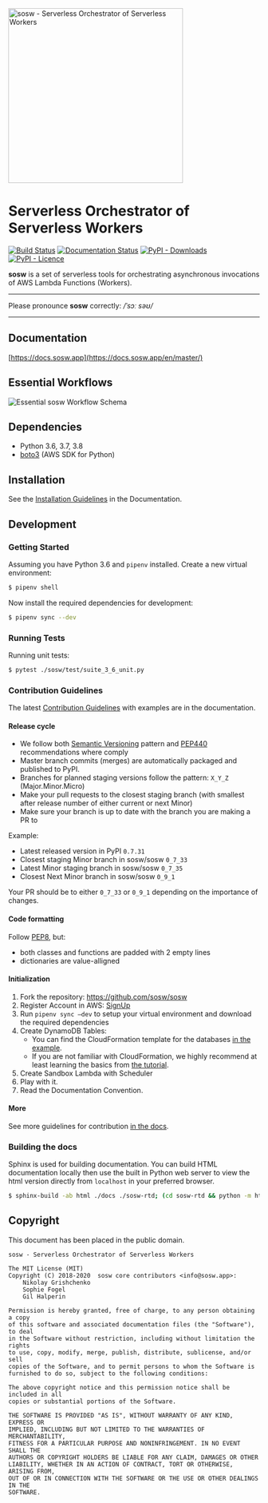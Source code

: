 <img alt="sosw - Serverless Orchestrator of Serverless Workers" width="350" src="https://raw.githubusercontent.com/sosw/sosw/docme/docs/_static/images/logo/sosw_black.png">

# Serverless Orchestrator of Serverless Workers
[![Build Status](https://travis-ci.org/sosw/sosw.svg?branch=master)](https://travis-ci.org/sosw/sosw)
[![Documentation Status](https://readthedocs.org/projects/sosw/badge/?version=latest)](https://docs.sosw.app/en/latest/?badge=latest)
[![PyPI - Downloads](https://img.shields.io/pypi/dm/sosw?color=blue&label=pypi%20installs)](https://pypi.org/project/sosw/)
[![PyPI - Licence](https://img.shields.io/pypi/l/sosw?color=blue)](https://github.com/sosw/sosw/blob/master/LICENSE)

**sosw** is a set of serverless tools for orchestrating asynchronous invocations of AWS Lambda Functions (Workers).

---
 Please pronounce **sosw** correctly: _/ˈsɔː səʊ/_

---

## Documentation
[https://docs.sosw.app](https://docs.sosw.app/en/master/)

## Essential Workflows
![Essential sosw Workflow Schema](https://raw.githubusercontent.com/sosw/sosw/docme/docs/_static/images/simple-sosw.png)

## Dependencies
- Python 3.6, 3.7, 3.8
- [boto3](https://github.com/boto/boto3) (AWS SDK for Python)

## Installation
See the [Installation Guidelines](https://docs.sosw.app/en/master/installation.html) in the Documentation.

## Development
### Getting Started

Assuming you have Python 3.6 and `pipenv` installed. Create a new virtual environment: 

```bash
$ pipenv shell
```

Now install the required dependencies for development:

```bash
$ pipenv sync --dev
```

### Running Tests

Running unit tests:
```bash
$ pytest ./sosw/test/suite_3_6_unit.py
```

### Contribution Guidelines

The latest [Contribution Guidelines](https://docs.sosw.app/en/master/contribution/index.html) with examples are in the documentation.

#### Release cycle
- We follow both [Semantic Versioning](https://semver.org/) pattern
  and [PEP440](https://www.python.org/dev/peps/pep-0440/) recommendations where comply
- Master branch commits (merges) are automatically packaged and published to PyPI.
- Branches for planned staging versions follow the pattern: `X_Y_Z` (Major.Minor.Micro)
- Make your pull requests to the closest staging branch (with smallest after release number of either current or next Minor)
- Make sure your branch is up to date with the branch you are making a PR to

Example:
  - Latest released version in PyPI `0.7.31`
  - Closest staging Minor branch in sosw/sosw `0_7_33`
  - Latest Minor staging branch in sosw/sosw `0_7_35`
  - Closest Next Minor branch in sosw/sosw `0_9_1`

Your PR should be to either `0_7_33` or `0_9_1` depending on the importance of changes. 

#### Code formatting
Follow [PEP8](https://www.python.org/dev/peps/pep-0008/), but:
- both classes and functions are padded with 2 empty lines
- dictionaries are value-alligned

#### Initialization
1. Fork the repository: https://github.com/sosw/sosw
2. Register Account in AWS: [SignUp](https://portal.aws.amazon.com/billing/signup#/start)
3. Run `pipenv sync –dev` to setup your virtual environment and download the required dependencies
4. Create DynamoDB Tables: 
    - You can find the CloudFormation template for the databases [in the example](https://raw.githubusercontent.com/sosw/sosw/docme/docs/yaml/sosw-shared-dynamodb.yaml).
    - If you are not familiar with CloudFormation, we highly recommend at least learning the basics from [the tutorial](https://docs.aws.amazon.com/AWSCloudFormation/latest/UserGuide/GettingStarted.Walkthrough.html).
5. Create Sandbox Lambda with Scheduler
6. Play with it.
7. Read the Documentation Convention.

#### More
See more guidelines for contribution [in the docs](https://docs.sosw.app/en/master/contribution/index.html).

### Building the docs
Sphinx is used for building documentation.
You can build HTML documentation locally then use the built in Python web server to view the html version directly from `localhost` in your preferred browser.

```bash
$ sphinx-build -ab html ./docs ./sosw-rtd; (cd sosw-rtd && python -m http.server)
```

## Copyright

This document has been placed in the public domain.
    
    sosw - Serverless Orchestrator of Serverless Workers
    
    The MIT License (MIT)
    Copyright (C) 2018-2020  sosw core contributors <info@sosw.app>:
        Nikolay Grishchenko
        Sophie Fogel
        Gil Halperin
    
    Permission is hereby granted, free of charge, to any person obtaining a copy
    of this software and associated documentation files (the "Software"), to deal
    in the Software without restriction, including without limitation the rights
    to use, copy, modify, merge, publish, distribute, sublicense, and/or sell
    copies of the Software, and to permit persons to whom the Software is
    furnished to do so, subject to the following conditions:
    
    The above copyright notice and this permission notice shall be included in all
    copies or substantial portions of the Software.
    
    THE SOFTWARE IS PROVIDED "AS IS", WITHOUT WARRANTY OF ANY KIND, EXPRESS OR
    IMPLIED, INCLUDING BUT NOT LIMITED TO THE WARRANTIES OF MERCHANTABILITY,
    FITNESS FOR A PARTICULAR PURPOSE AND NONINFRINGEMENT. IN NO EVENT SHALL THE
    AUTHORS OR COPYRIGHT HOLDERS BE LIABLE FOR ANY CLAIM, DAMAGES OR OTHER
    LIABILITY, WHETHER IN AN ACTION OF CONTRACT, TORT OR OTHERWISE, ARISING FROM,
    OUT OF OR IN CONNECTION WITH THE SOFTWARE OR THE USE OR OTHER DEALINGS IN THE
    SOFTWARE.
